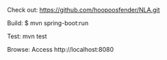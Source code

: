 Check out:
https://github.com/hoopoosfender/NLA.git

Build:
$ mvn spring-boot:run

Test:
mvn test

Browse:
Access http://localhost:8080
